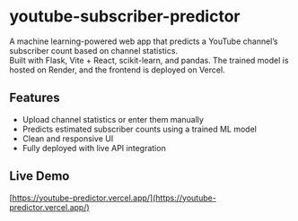 # youtube-subscriber-predictor

A machine learning-powered web app that predicts a YouTube channel’s subscriber count based on channel statistics.  
Built with Flask, Vite + React, scikit-learn, and pandas. The trained model is hosted on Render, and the frontend is deployed on Vercel.

## Features

- Upload channel statistics or enter them manually  
- Predicts estimated subscriber counts using a trained ML model  
- Clean and responsive UI  
- Fully deployed with live API integration

## Live Demo

[https://youtube-predictor.vercel.app/](https://youtube-predictor.vercel.app/)  
